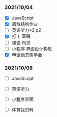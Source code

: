 ### 2021/10/04

- [x] JavaScript
- [x] 离散结构作业
- [ ] 英语听力*2 p2
- [x] 打工 草稿
- [ ] 课设 构思
- [ ] 小程序 界面设计构思
- [x] 申请励志奖学金

### 2021/10/08

- [ ] JavaScript

- [ ] 英语听力

- [ ] 小程序界面

- [ ] 体育找资料

  